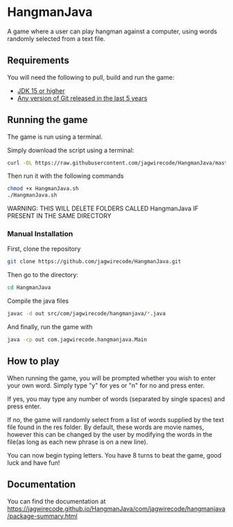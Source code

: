 # HangmanJava

A game where a user can play hangman against a computer, using words randomly selected from a text file.

## Requirements
You will need the following to pull, build and run the game:
- [JDK 15 or higher](https://www.oracle.com/technetwork/java/javase/downloads/jdk12-downloads-5295953.html "JDK download page")
- [Any version of Git released in the last 5 years](https://git-scm.com/downloads "Git Download Page")
## Running the game
The game is run using a terminal.

Simply download the script using a terminal:

```bash
curl -OL https://raw.githubusercontent.com/jagwirecode/HangmanJava/master/HangmanJava.sh
```

Then run it with the following commands

```bash
chmod +x HangmanJava.sh
./HangmanJava.sh
```

WARNING: THIS WILL DELETE FOLDERS CALLED HangmanJava IF PRESENT IN THE SAME DIRECTORY

### Manual Installation

First, clone the repository

```bash
git clone https://github.com/jagwirecode/HangmanJava.git
```
Then go to the directory:

```bash
cd HangmanJava
```

Compile the java files

```bash
javac -d out src/com/jagwirecode/hangmanjava/*.java
```

And finally, run the game with

```bash
java -cp out com.jagwirecode.hangmanjava.Main
```
## How to play
When running the game, you will be prompted whether you wish to enter your own word. Simply type "y" for yes or "n" for no and press enter.  

If yes, you may type any number of words (separated by single spaces) and press enter.

If no, the game will randomly select from a list of words supplied by the text file found in the res folder. By default, these words are movie names, however this can be changed by the user by modifying the words in the file(as long as each new phrase is on a new line).

You can now begin typing letters. You have 8 turns to beat the game, good luck and have fun!

## Documentation

You can find the documentation at https://jagwirecode.github.io/HangmanJava/com/jagwirecode/hangmanjava/package-summary.html
